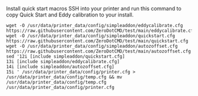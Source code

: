 Install quick start macros 
SSH into your printer and run this command to copy Quick Start and Eddy calibration to your install.

```
wget -O /usr/data/printer_data/config/simpleaddon/eddycalibrate.cfg https://raw.githubusercontent.com/ZeroDotCMD/test/main/eddycalibrate.cfg
wget -O /usr/data/printer_data/config/simpleaddon/quickstart.cfg https://raw.githubusercontent.com/ZeroDotCMD/test/main/quickstart.cfg
wget -O /usr/data/printer_data/config/simpleaddon/autozoffset.cfg https://raw.githubusercontent.com/ZeroDotCMD/test/main/autozoffset.cfg
sed '12i [include simpleaddon/quickstart.cfg]
13i [include simpleaddon/eddycalibrate.cfg]
14i [include simpleaddon/autozoffset.cfg]
15i ' /usr/data/printer_data/config/printer.cfg > /usr/data/printer_data/config/temp.cfg && mv /usr/data/printer_data/config/temp.cfg /usr/data/printer_data/config/printer.cfg

```


